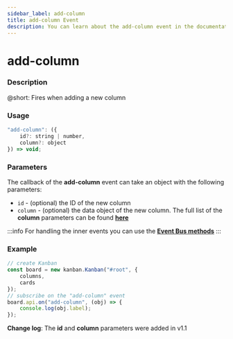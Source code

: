 ```yaml
---
sidebar_label: add-column
title: add-column Event
description: You can learn about the add-column event in the documentation of the DHTMLX JavaScript Kanban library. Browse developer guides and API reference, try out code examples and live demos, and download a free 30-day evaluation version of DHTMLX Kanban.
---
```


# add-column

### Description

@short: Fires when adding a new column

### Usage

~~~jsx {}
"add-column": ({
	id?: string | number,
	column?: object
}) => void;
~~~

### Parameters

The callback of the **add-column** event can take an object with the following parameters:

- `id` - (optional) the ID of the new column 
- `column` - (optional) the data object of the new column. The full list of the **column** parameters can be found [**here**](api/config/js_kanban_columns_config.md) 

:::info
For handling the inner events you can use the [**Event Bus methods**](api/api_overview.md/#event-bus-methods)
:::

### Example

~~~jsx {7-9}
// create Kanban
const board = new kanban.Kanban("#root", {
	columns,
	cards
});
// subscribe on the "add-column" event
board.api.on("add-column", (obj) => {
	console.log(obj.label);
});
~~~

**Change log**: The **id** and **column** parameters were added in v1.1